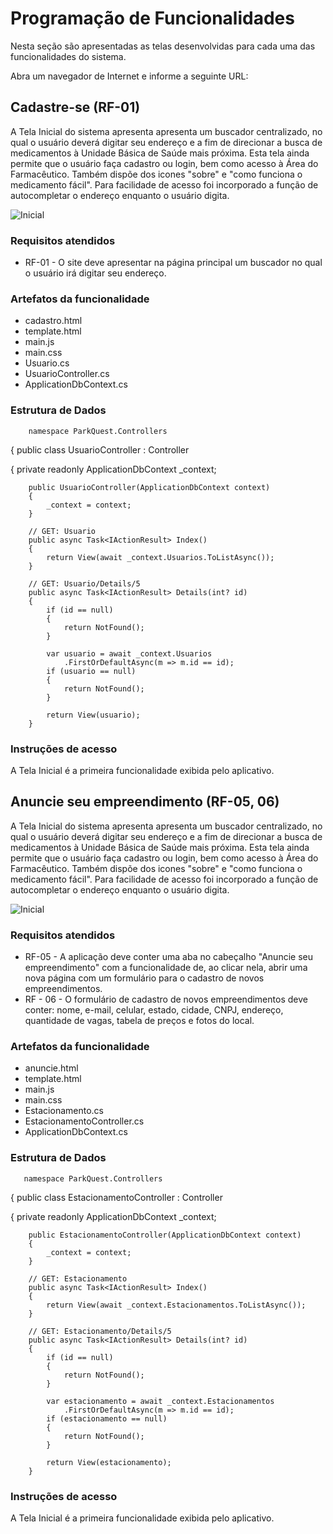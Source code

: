 # Programação de Funcionalidades

Nesta seção são apresentadas as telas desenvolvidas para cada uma das funcionalidades do sistema.

Abra um navegador de Internet e informe a seguinte URL: 


## Cadastre-se (RF-01)

A Tela Inicial do sistema apresenta apresenta um buscador centralizado, no qual o usuário deverá digitar seu endereço e a fim de direcionar a busca de medicamentos à Unidade Básica de Saúde mais próxima. Esta tela ainda permite que o usuário faça cadastro ou login, bem como acesso à Área do Farmacêutico. Também dispõe dos icones "sobre" e "como funciona o medicamento fácil". Para facilidade de acesso foi incorporado a função de autocompletar o endereço enquanto o usuário digita.

![Inicial](img/principalautocomplete1.png)

### Requisitos atendidos 

- RF-01 -  O site deve apresentar na página principal um buscador no qual o usuário irá digitar seu endereço.

### Artefatos da funcionalidade 

- cadastro.html
- template.html
- main.js
- main.css
- Usuario.cs
- UsuarioController.cs
- ApplicationDbContext.cs


### Estrutura de Dados 

        namespace ParkQuest.Controllers
{
    public class UsuarioController : Controller
  
  {
        private readonly ApplicationDbContext _context;

        public UsuarioController(ApplicationDbContext context)
        {
            _context = context;
        }

        // GET: Usuario
        public async Task<IActionResult> Index()
        {
            return View(await _context.Usuarios.ToListAsync());
        }

        // GET: Usuario/Details/5
        public async Task<IActionResult> Details(int? id)
        {
            if (id == null)
            {
                return NotFound();
            }

            var usuario = await _context.Usuarios
                .FirstOrDefaultAsync(m => m.id == id);
            if (usuario == null)
            {
                return NotFound();
            }

            return View(usuario);
        }


### Instruções de acesso 

A Tela Inicial é a primeira funcionalidade exibida pelo aplicativo. 


## Anuncie seu empreendimento (RF-05, 06)


A Tela Inicial do sistema apresenta apresenta um buscador centralizado, no qual o usuário deverá digitar seu endereço e a fim de direcionar a busca de medicamentos à Unidade Básica de Saúde mais próxima. Esta tela ainda permite que o usuário faça cadastro ou login, bem como acesso à Área do Farmacêutico. Também dispõe dos icones "sobre" e "como funciona o medicamento fácil". Para facilidade de acesso foi incorporado a função de autocompletar o endereço enquanto o usuário digita.

![Inicial](img/principalautocomplete1.png)

### Requisitos atendidos 

- RF-05 -  A aplicação deve conter uma aba no cabeçalho "Anuncie seu empreendimento" com a funcionalidade de, ao clicar nela, abrir uma nova página com um formulário para o cadastro de novos empreendimentos.
- RF - 06 - O formulário de cadastro de novos empreendimentos deve conter: nome, e-mail, celular, estado, cidade, CNPJ, endereço, quantidade de vagas, tabela de preços e fotos do local.

### Artefatos da funcionalidade 

- anuncie.html
- template.html
- main.js
- main.css
- Estacionamento.cs
- EstacionamentoController.cs
- ApplicationDbContext.cs

### Estrutura de Dados 

       namespace ParkQuest.Controllers
{
    public class EstacionamentoController : Controller
   
   {
        private readonly ApplicationDbContext _context;

        public EstacionamentoController(ApplicationDbContext context)
        {
            _context = context;
        }

        // GET: Estacionamento
        public async Task<IActionResult> Index()
        {
            return View(await _context.Estacionamentos.ToListAsync());
        }

        // GET: Estacionamento/Details/5
        public async Task<IActionResult> Details(int? id)
        {
            if (id == null)
            {
                return NotFound();
            }

            var estacionamento = await _context.Estacionamentos
                .FirstOrDefaultAsync(m => m.id == id);
            if (estacionamento == null)
            {
                return NotFound();
            }

            return View(estacionamento);
        }


### Instruções de acesso 

A Tela Inicial é a primeira funcionalidade exibida pelo aplicativo. 

